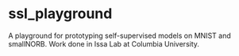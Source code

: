# ssl_playground

A playground for prototyping self-supervised models on MNIST and smallNORB. Work done in Issa Lab at Columbia University.